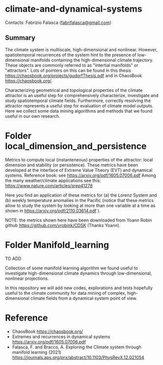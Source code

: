 # climate-and-dynamical-systems

Contacts: Fabrizio Falasca (fabrifalasca@gmail.com)

## Summary

The climate system is multiscale, high-dimensional and nonlinear. However, spatiotemporal recurrences of the system hint to the presence of low-dimensional manifolds containing the high-dimensional climate trajectory. These objects are commonly referred to as "intertial manifolds" or "attractors". Lots of pointers on this can be found in this thesis https://chaosbook.org/projects/gudorfThesis.pdf and in ChaosBook https://chaosbook.org/.

Characterizing geometrical and topological properties of the climate attractor is an useful step for comprehensively characterize, investigate and study spatiotemporal climate fields. Furthermore, correctly resolving the attractor represents a useful step for evaluation of climate model outputs. Here we collect some data mining algorithms and methods that we found useful in our own research.

# Folder local_dimension_and_persistence

Metrics to compute local (instanteneous) properties of the attractor: local dimension and stability (or persistence). These metrics have been developed at the interface of Extreme Value Theory (EVT) and dynamical systems. Reference book: see https://arxiv.org/pdf/1605.07006.pdf 
Among the many weather/climate applications see this: https://www.nature.com/articles/srep41278 

Here you find an application of these metrics for (a) the Lorenz System and (b) weekly temperature anomalies in the Pacific (notice that these metrics allow to study the system by looking at more than one variable at a time as shown in https://arxiv.org/pdf/2110.03614.pdf ).

NOTE: the metrics shown here have been downloaded from Yoann Robin github https://github.com/yrobink/CDSK (Thanks Yoann).

# Folder Manifold_learning

TO ADD

Collection of some manifold learning algorithm we found useful to investigate high-dimensional climate dynamics through low-dimensional, nonlinear projections.

In this repository we will add new codes, explorations and tests hopefully useful to the climate community for data mining of complex, high-dimensional climate fields from a dynamical system point of view.

# Reference

- ChaosBook https://chaosbook.org/
- Extremes and recurrences in dynamical systems https://arxiv.org/pdf/1605.07006.pdf 
- Falasca, F. and Bracco, A. Exploring the Climate system through manifold learning (2021) https://journals.aps.org/prx/abstract/10.1103/PhysRevX.12.021054
